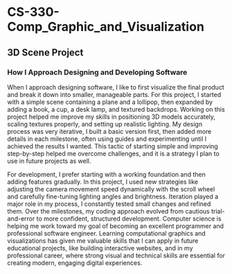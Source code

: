 # CS-330-Comp_Graphic_and_Visualization

## 3D Scene Project

### How I Approach Designing and Developing Software

When I approach designing software, I like to first visualize the final product and break it down into smaller, manageable parts. For this project, I started with a simple scene containing a plane and a lollipop, then expanded by adding a book, a cup, a desk lamp, and textured backdrops. Working on this project helped me improve my skills in positioning 3D models accurately, scaling textures properly, and setting up realistic lighting. My design process was very iterative, I built a basic version first, then added more details in each milestone, often using guides and experimenting until I achieved the results I wanted. This tactic of starting simple and improving step-by-step helped me overcome challenges, and it is a strategy I plan to use in future projects as well.

For development, I prefer starting with a working foundation and then adding features gradually. In this project, I used new strategies like adjusting the camera movement speed dynamically with the scroll wheel and carefully fine-tuning lighting angles and brightness. Iteration played a major role in my process, I constantly tested small changes and refined them. Over the milestones, my coding approach evolved from cautious trial-and-error to more confident, structured development. Computer science is helping me work toward my goal of becoming an excellent programmer and professional software engineer. Learning computational graphics and visualizations has given me valuable skills that I can apply in future educational projects, like building interactive websites, and in my professional career, where strong visual and technical skills are essential for creating modern, engaging digital experiences.
